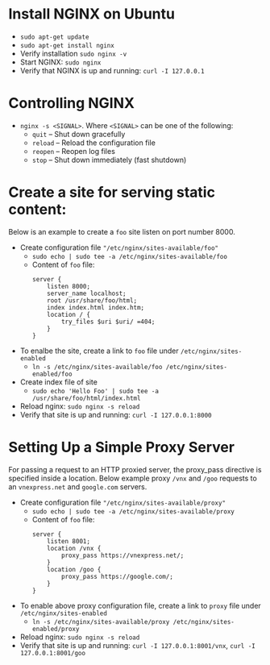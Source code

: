 # Install NGINX on Ubuntu
- `sudo apt-get update`
- `sudo apt-get install nginx`
- Verify installation `sudo nginx -v`
- Start NGINX: `sudo nginx`
- Verify that NGINX is up and running: `curl -I 127.0.0.1`
# Controlling NGINX
- `nginx -s <SIGNAL>`. Where `<SIGNAL>` can be one of the following:
    - `quit` – Shut down gracefully
    - `reload` – Reload the configuration file
    - `reopen` – Reopen log files
    - `stop` – Shut down immediately (fast shutdown)
# Create a site for serving static content:
Below is an example to create a `foo` site listen on port number 8000.
- Create configuration file `"/etc/nginx/sites-available/foo"`
    - `sudo echo | sudo tee -a /etc/nginx/sites-available/foo`
    - Content of `foo` file:
        ```
        server {
            listen 8000;
            server_name localhost;
            root /usr/share/foo/html;
            index index.html index.htm;
            location / {
                try_files $uri $uri/ =404;
            }
        }
        ```
- To enalbe the site, create a link to `foo` file under `/etc/nginx/sites-enabled`
    - `ln -s /etc/nginx/sites-available/foo /etc/nginx/sites-enabled/foo`
- Create index file of site
    - `sudo echo 'Hello Foo' | sudo tee -a /usr/share/foo/html/index.html`
- Reload nginx: `sudo nginx -s reload`
- Verify that site is up and running: `curl -I 127.0.0.1:8000`
# Setting Up a Simple Proxy Server
For passing a request to an HTTP proxied server, the proxy_pass directive is specified inside a location. Below example proxy `/vnx` and `/goo` requests to an `vnexpress.net` and `google.com` servers.
- Create configuration file `"/etc/nginx/sites-available/proxy"`
    - `sudo echo | sudo tee -a /etc/nginx/sites-available/proxy`
    - Content of `foo` file:
        ```
        server {
            listen 8001;
            location /vnx {
                proxy_pass https://vnexpress.net/;
            }
            location /goo {
                proxy_pass https://google.com/;
            }
        }
        ```
- To enable above proxy configuration file, create a link to `proxy` file under `/etc/nginx/sites-enabled`
    - `ln -s /etc/nginx/sites-available/proxy /etc/nginx/sites-enabled/proxy`
- Reload nginx: `sudo nginx -s reload`
- Verify that site is up and running: `curl -I 127.0.0.1:8001/vnx`, `curl -I 127.0.0.1:8001/goo`

